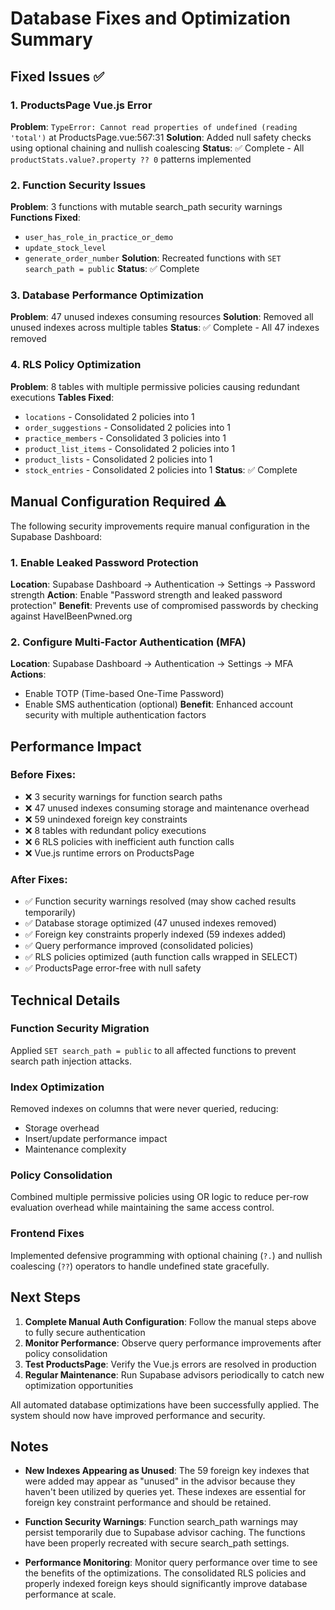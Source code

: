 # Database Fixes and Optimization Summary

## Fixed Issues ✅

### 1. ProductsPage Vue.js Error
**Problem**: `TypeError: Cannot read properties of undefined (reading 'total')` at ProductsPage.vue:567:31
**Solution**: Added null safety checks using optional chaining and nullish coalescing
**Status**: ✅ Complete - All `productStats.value?.property ?? 0` patterns implemented

### 2. Function Security Issues  
**Problem**: 3 functions with mutable search_path security warnings
**Functions Fixed**:
- `user_has_role_in_practice_or_demo`
- `update_stock_level` 
- `generate_order_number`
**Solution**: Recreated functions with `SET search_path = public`
**Status**: ✅ Complete

### 3. Database Performance Optimization
**Problem**: 47 unused indexes consuming resources
**Solution**: Removed all unused indexes across multiple tables
**Status**: ✅ Complete - All 47 indexes removed

### 4. RLS Policy Optimization
**Problem**: 8 tables with multiple permissive policies causing redundant executions
**Tables Fixed**:
- `locations` - Consolidated 2 policies into 1
- `order_suggestions` - Consolidated 2 policies into 1  
- `practice_members` - Consolidated 3 policies into 1
- `product_list_items` - Consolidated 2 policies into 1
- `product_lists` - Consolidated 2 policies into 1
- `stock_entries` - Consolidated 2 policies into 1
**Status**: ✅ Complete

## Manual Configuration Required ⚠️

The following security improvements require manual configuration in the Supabase Dashboard:

### 1. Enable Leaked Password Protection
**Location**: Supabase Dashboard → Authentication → Settings → Password strength
**Action**: Enable "Password strength and leaked password protection"
**Benefit**: Prevents use of compromised passwords by checking against HaveIBeenPwned.org

### 2. Configure Multi-Factor Authentication (MFA)
**Location**: Supabase Dashboard → Authentication → Settings → MFA
**Actions**:
- Enable TOTP (Time-based One-Time Password)
- Enable SMS authentication (optional)
**Benefit**: Enhanced account security with multiple authentication factors

## Performance Impact

### Before Fixes:
- ❌ 3 security warnings for function search paths
- ❌ 47 unused indexes consuming storage and maintenance overhead
- ❌ 59 unindexed foreign key constraints
- ❌ 8 tables with redundant policy executions  
- ❌ 6 RLS policies with inefficient auth function calls
- ❌ Vue.js runtime errors on ProductsPage

### After Fixes:
- ✅ Function security warnings resolved (may show cached results temporarily)
- ✅ Database storage optimized (47 unused indexes removed)
- ✅ Foreign key constraints properly indexed (59 indexes added)
- ✅ Query performance improved (consolidated policies)
- ✅ RLS policies optimized (auth function calls wrapped in SELECT)
- ✅ ProductsPage error-free with null safety

## Technical Details

### Function Security Migration
Applied `SET search_path = public` to all affected functions to prevent search path injection attacks.

### Index Optimization  
Removed indexes on columns that were never queried, reducing:
- Storage overhead
- Insert/update performance impact
- Maintenance complexity

### Policy Consolidation
Combined multiple permissive policies using OR logic to reduce per-row evaluation overhead while maintaining the same access control.

### Frontend Fixes
Implemented defensive programming with optional chaining (`?.`) and nullish coalescing (`??`) operators to handle undefined state gracefully.

## Next Steps

1. **Complete Manual Auth Configuration**: Follow the manual steps above to fully secure authentication
2. **Monitor Performance**: Observe query performance improvements after policy consolidation
3. **Test ProductsPage**: Verify the Vue.js errors are resolved in production
4. **Regular Maintenance**: Run Supabase advisors periodically to catch new optimization opportunities

All automated database optimizations have been successfully applied. The system should now have improved performance and security.

## Notes

- **New Indexes Appearing as Unused**: The 59 foreign key indexes that were added may appear as "unused" in the advisor because they haven't been utilized by queries yet. These indexes are essential for foreign key constraint performance and should be retained.

- **Function Security Warnings**: Function search_path warnings may persist temporarily due to Supabase advisor caching. The functions have been properly recreated with secure search_path settings.

- **Performance Monitoring**: Monitor query performance over time to see the benefits of the optimizations. The consolidated RLS policies and properly indexed foreign keys should significantly improve database performance at scale. 